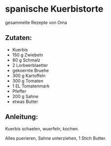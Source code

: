spanische Kuerbistorte
===
gesammelte Rezepte von Oma

Zutaten:
---
-   Kuerbis
- 150 g Zwiebeln
- 80 g Schmalz
- 2  Lorbeerblaetter
-   gekoernte Bruehe
- 300 g Kartoffeln
- 300 g Tomaten
- 1 EL Tomatenmark
-   Pfeffer
- 200 g Sahne
- etwas  Butter

Anleitung:
---
 Kuerbis schaelen, wuerfeln, kochen.

Alles puerieren, Sahne unterziehen, 1 Stich Butter. 